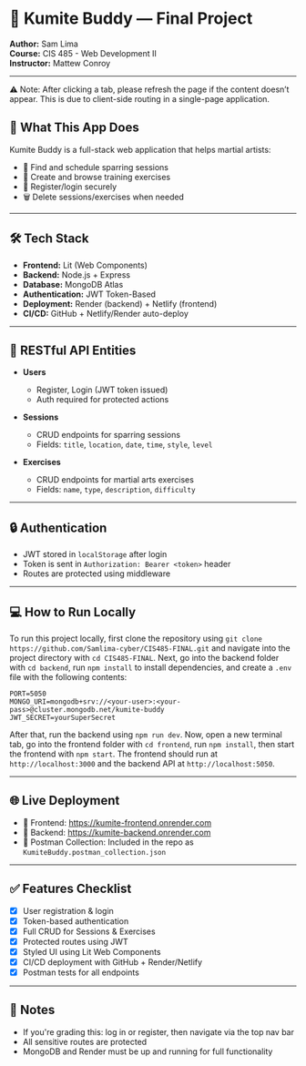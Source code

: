 # 🥋 Kumite Buddy — Final Project

**Author:** Sam Lima  
**Course:** CIS 485 - Web Development II  
**Instructor:** Mattew Conroy  

---
⚠️ Note: After clicking a tab, please refresh the page if the content doesn’t appear. This is due to client-side routing in a single-page application.

## 🚀 What This App Does

Kumite Buddy is a full-stack web application that helps martial artists:

- 🥊 Find and schedule sparring sessions  
- 💪 Create and browse training exercises  
- 🔐 Register/login securely  
- 🗑️ Delete sessions/exercises when needed  

---

## 🛠️ Tech Stack

- **Frontend:** Lit (Web Components)  
- **Backend:** Node.js + Express  
- **Database:** MongoDB Atlas  
- **Authentication:** JWT Token-Based  
- **Deployment:** Render (backend) + Netlify (frontend)  
- **CI/CD:** GitHub + Netlify/Render auto-deploy  

---

## 🧪 RESTful API Entities

- **Users**  
  - Register, Login (JWT token issued)
  - Auth required for protected actions

- **Sessions**  
  - CRUD endpoints for sparring sessions
  - Fields: `title`, `location`, `date`, `time`, `style`, `level`

- **Exercises**  
  - CRUD endpoints for martial arts exercises
  - Fields: `name`, `type`, `description`, `difficulty`

---

## 🔒 Authentication

- JWT stored in `localStorage` after login  
- Token is sent in `Authorization: Bearer <token>` header  
- Routes are protected using middleware

---

## 💻 How to Run Locally

To run this project locally, first clone the repository using `git clone https://github.com/Samlima-cyber/CIS485-FINAL.git` and navigate into the project directory with `cd CIS485-FINAL`. Next, go into the backend folder with `cd backend`, run `npm install` to install dependencies, and create a `.env` file with the following contents:

```
PORT=5050  
MONGO_URI=mongodb+srv://<your-user>:<your-pass>@cluster.mongodb.net/kumite-buddy  
JWT_SECRET=yourSuperSecret
```

After that, run the backend using `npm run dev`. Now, open a new terminal tab, go into the frontend folder with `cd frontend`, run `npm install`, then start the frontend with `npm start`. The frontend should run at `http://localhost:3000` and the backend API at `http://localhost:5050`.

---

## 🌐 Live Deployment

- 🔗 Frontend: https://kumite-frontend.onrender.com
- 🔗 Backend: https://kumite-backend.onrender.com
- 🧪 Postman Collection: Included in the repo as `KumiteBuddy.postman_collection.json`

---

## ✅ Features Checklist

- [x] User registration & login  
- [x] Token-based authentication  
- [x] Full CRUD for Sessions & Exercises  
- [x] Protected routes using JWT  
- [x] Styled UI using Lit Web Components  
- [x] CI/CD deployment with GitHub + Render/Netlify  
- [x] Postman tests for all endpoints

---

## 🧠 Notes

- If you're grading this: log in or register, then navigate via the top nav bar  
- All sensitive routes are protected  
- MongoDB and Render must be up and running for full functionality
